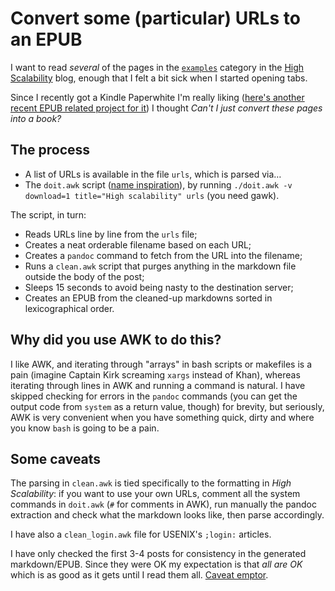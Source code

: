 # Convert some (particular) URLs to an EPUB

I want to read _several_ of the pages in the [`examples`](http://highscalability.com/blog/category/example) category in the [High Scalability](http://highscalability.com) blog, enough that I felt a bit sick when I started opening tabs.

Since I recently got a Kindle Paperwhite I'm really liking ([here's another recent EPUB related project for it](https://github.com/rberenguel/paprika-epub)) I thought _Can't I just convert these pages into a book?_

## The process

- A list of URLs is available in the file `urls`, which is parsed via…
- The `doit.awk` script ([name inspiration](https://disenchantment.fandom.com/wiki/Luci)), by running `./doit.awk -v download=1 title="High scalability" urls` (you need gawk).

The script, in turn:

- Reads URLs line by line from the `urls` file;
- Creates a neat orderable filename based on each URL;
- Creates a `pandoc` command to fetch from the URL into the filename;
- Runs a `clean.awk` script that purges anything in the markdown file outside the body of the post;
- Sleeps 15 seconds to avoid being nasty to the destination server;
- Creates an EPUB from the cleaned-up markdowns sorted in lexicographical order.

## Why did you use AWK to do this?

I like AWK, and iterating through "arrays" in bash scripts or makefiles is a pain (imagine Captain Kirk screaming `xargs` instead of Khan), whereas iterating through lines in AWK and running a command is natural. I have skipped checking for errors in the `pandoc` commands (you can get the output code from `system` as a return value, though) for brevity, but seriously, AWK is very convenient when you have something quick, dirty and where you know `bash` is going to be a pain.

## Some caveats

The parsing in `clean.awk` is tied specifically to the formatting in _High Scalability_: if you want to use your own URLs, comment all the system commands in `doit.awk` (`#` for comments in AWK), run manually the pandoc extraction and check what the markdown looks like, then parse accordingly.

I have also a `clean_login.awk` file for USENIX's `;login:` articles.

I have only checked the first 3-4 posts for consistency in the generated markdown/EPUB. Since they were OK my expectation is that _all are OK_ which is as good as it gets until I read them all. [Caveat emptor](https://en.wikipedia.org/wiki/Caveat_emptor).
